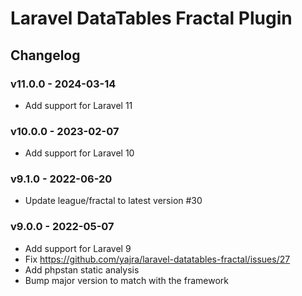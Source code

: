 # Laravel DataTables Fractal Plugin

## Changelog

### v11.0.0 - 2024-03-14

- Add support for Laravel 11

### v10.0.0 - 2023-02-07

- Add support for Laravel 10

### v9.1.0 - 2022-06-20

- Update league/fractal to latest version #30

### v9.0.0 - 2022-05-07

- Add support for Laravel 9
- Fix https://github.com/yajra/laravel-datatables-fractal/issues/27
- Add phpstan static analysis
- Bump major version to match with the framework
